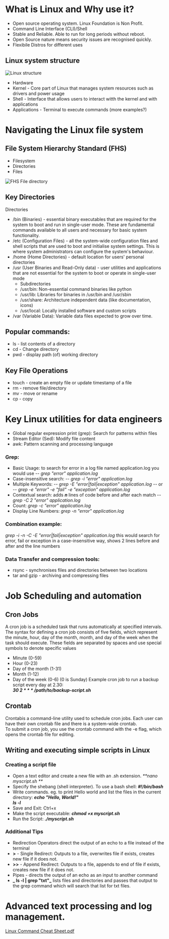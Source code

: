 # What is Linux and Why use it?
* Open source operating system. Linux Foundation is Non Profit.
* Command Line Interface (CLI)/Shell
* Stable and Reliable. Able to run for long periods without reboot.
* Open Source nature means security issues are recognised quickly.
* Flexibile Distros for different uses

## Linux system structure
![Linux structure](https://github.com/user-attachments/assets/50a1aead-2425-498f-af68-4448f6a4c6d1)

* Hardware
* Kernel - Core part of Linux that manages system resources such as drivers and power usage
* Shell - Interface that allows users to interact witth the kernel and with applications
* Applications - Terminal to execute commands (more examples?)

  
# Navigating the Linux file system
## File System Hierarchy Standard (FHS)
* Filesystem
* Directories
* Files

![FHS File directory](https://github.com/user-attachments/assets/74f5a994-ef13-4e4a-8562-0341972bace7)


## Key Directories
 Directories 
* /bin (Binaries) - essential binary executables that are required for the system to boot and run in single-user mode. These are fundamental commands available to all users and necessary for basic system functionality.
* /etc (Configuration Files) -  all the system-wide configuration files and shell scripts that are used to boot and initialise system settings. This is where system administrators can configure the system's behaviour.
* /home (Home Directories) - default location for users' personal directories
* /usr (User Binaries and Read-Only data) - user utilities and applications that are not essential for the system to boot or operate in single-user mode<br/>
  - Subdirectories<br/>
  - /usr/bin: Non-essential command binaries like python
  - /usr/lib: Libraries for binaries in /usr/bin and /usr/sbin
  - /usr/share: Architecture independent data (like documentation, icons)
  - /usr/local: Locally installed software and custom scripts
* /var (Variable Data): Variable data files expected to grow over time.

## Popular commands:
* ls - list contents of a directory
* cd - Change directory
* pwd - display path (of) working directory

## Key File Operations
* touch - create an empty file or update timestamp of a file
* rm - remove file/directory
* mv - move or rename
* cp - copy

# Key Linux utilities for data engineers
* Global regular expression print (grep): Search for patterns within files
* Stream Editor (Sed): Modify file content
* awk: Pattern scanning and processing language

### Grep:
 - Basic Usage: to search for error in a log file named application.log you would use -- _grep "error" application.log_
 - Case-insensitive search: -- _grep -i "error" application.log_
 - Multiple Keywords: -- _grep -E "error|fail|exception" application.log_ -- or -- _grep -e "error" -e "fail" -e "exception" application.log_
 - Contextual search:  adds _**n**_ lines of code before and after each match -- _grep -C 2 "error" application.log_
 - Count: _grep -c "error" application.log_
 - Display Line Numbers: _grep -n "error" application.log_

### Combination example: 
_grep -i -n -C -E "error|fail|exception" application.log_ this would search for error, fail or exception in a case-insensitive way, shows 2 lines before and after and the line numbers

### Data Transfer and compression tools:
* rsync - synchronises files and directories between two locations
* tar and gzip - archiving and compressing files

# Job Scheduling and automation
## Cron Jobs
A cron job is a scheduled task that runs automatically at specified intervals. The syntax for defining a cron job consists of five fields, which represent the minute, hour, day of the month, month, and day of the week when the task should execute. These fields are separated by spaces and use special symbols to denote specific values
* Minute (0-59)
* Hour (0-23)
* Day of the month (1-31)
* Month (1-12)
* Day of the week (0-6) (0 is Sunday)
Example cron job to run a backup script every day at 2.30:<br/>
_**30 2 * * * /path/to/backup-script.sh**_

## Crontab
Crontabis a command-line utility used to schedule cron jobs. Each user can have their own crontab file and there is a system-wide crontab.<br/>
To submit a cron job, you use the crontab command with the -e flag, which opens the crontab file for editing. 

## Writing and executing simple scripts in Linux
### Creating a script file
- Open a text editor and create a new file with an .sh extension. _**nano myscript.sh **_
- Specify the shebang (shell interpreter). To use a bash shell: **_#!/bin/bash_**
- Write commands. eg. to print Hello world and list the files in the current directory:  _**echo "Hello, World!"**_<br/>
 _**ls -l**_
- Save and Exit: Ctrl+x
- Make the script executable: _**chmod +x myscript.sh**_
- Run the Script: **_./myscript.sh_**

### Additional Tips
- Redirection Operators direct the output of an echo to a file instead of the terminal
- **>** - Single Redirect: Outputs to a file, overwrites file if exists, creates new file if it does not.
- **>>** - Append Redirect: Outputs to a file, appends to end of file if exists, creates new file if it does not.
- Pipes - directs the output of an echo as an input to another command
- **_ ls -l | grep "txt"_** lists files and directories and passes that output to the grep command which will search that list for txt files.


# Advanced text processing and log management.
[Linux Command Cheat Sheet.pdf](https://github.com/user-attachments/files/19566760/Linux.Command.Cheat.Sheet.pdf)


